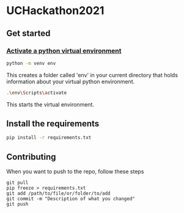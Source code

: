 # UCHackathon2021

## Get started

### [Activate a python virtual environment](https://packaging.python.org/guides/installing-using-pip-and-virtual-environments/)
```bash
python -m venv env
```
This creates a folder called 'env' in your current directory
that holds information about your virtual python environment.
```bash
.\env\Scripts\activate
```
This starts the virtual environment.

## Install the requirements
```bash
pip install -r requirements.txt
```


## Contributing
When you want to push to the repo, follow these steps
```
git pull
pip freeze > requirements.txt
git add /path/to/file/or/folder/to/add
git commit -m "Description of what you changed"
git push
```

